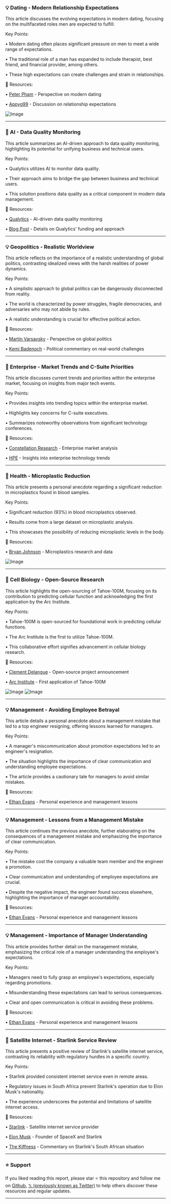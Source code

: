 ### 💡 Dating - Modern Relationship Expectations

This article discusses the evolving expectations in modern dating, focusing on the multifaceted roles men are expected to fulfill.

Key Points:

• Modern dating often places significant pressure on men to meet a wide range of expectations.


•  The traditional role of a man has expanded to include therapist, best friend, and financial provider, among others.


• These high expectations can create challenges and strain in relationships.


🔗 Resources:

• [Peter Pham](https://x.com/peterpham) -  Perspective on modern dating


• [Appyg99](https://x.com/Appyg99) - Discussion on relationship expectations


![Image](https://pbs.twimg.com/media/Gt-wdXDWIAAZnD8?format=jpg&name=small)


---

### 🚀 AI - Data Quality Monitoring

This article summarizes an AI-driven approach to data quality monitoring, highlighting its potential for unifying business and technical users.

Key Points:

• Qualytics utilizes AI to monitor data quality.


•  Their approach aims to bridge the gap between business and technical users.


•  This solution positions data quality as a critical component in modern data management.


🔗 Resources:

• [Qualytics](https://x.com/Qualytics1) - AI-driven data quality monitoring


• [Blog Post](https://bit.ly/4kNOTHH) - Details on Qualytics' funding and approach


---

### 💡 Geopolitics -  Realistic Worldview

This article reflects on the importance of a realistic understanding of global politics, contrasting idealized views with the harsh realities of power dynamics.

Key Points:

•  A simplistic approach to global politics can be dangerously disconnected from reality.


• The world is characterized by power struggles, fragile democracies, and adversaries who may not abide by rules.


• A realistic understanding is crucial for effective political action.


🔗 Resources:

• [Martin Varsavsky](https://x.com/martinvars) -  Perspective on global politics


• [Kemi Badenoch](https://x.com/KemiBadenoch) -  Political commentary on real-world challenges


---

### 🚀 Enterprise - Market Trends and C-Suite Priorities

This article discusses current trends and priorities within the enterprise market, focusing on insights from major tech events.

Key Points:

•  Provides insights into trending topics within the enterprise market.


•  Highlights key concerns for C-suite executives.


•  Summarizes noteworthy observations from significant technology conferences.


🔗 Resources:

• [Constellation Research](https://x.com/constellationr) -  Enterprise market analysis


• [HPE](https://x.com/HPE) -  Insights into enterprise technology trends


---

### 🤖 Health - Microplastic Reduction

This article presents a personal anecdote regarding a significant reduction in microplastics found in blood samples.

Key Points:

•  Significant reduction (93%) in blood microplastics observed.


•  Results come from a large dataset on microplastic analysis.


•  This showcases the possibility of reducing microplastic levels in the body.


🔗 Resources:

• [Bryan Johnson](https://x.com/bryan_johnson) -  Microplastics research and data


![Image](https://pbs.twimg.com/media/GuJLrL0agAUF9n7?format=jpg&name=small)

---

### 🤖 Cell Biology - Open-Source Research

This article highlights the open-sourcing of Tahoe-100M, focusing on its contribution to predicting cellular function and acknowledging the first application by the Arc Institute.

Key Points:

•  Tahoe-100M is open-sourced for foundational work in predicting cellular functions.


•  The Arc Institute is the first to utilize Tahoe-100M.


•  This collaborative effort signifies advancement in cellular biology research.


🔗 Resources:

• [Clement Delangue](https://x.com/ClementDelangue) -  Open-source project announcement


• [Arc Institute](https://x.com/arcinstitute) -  First application of Tahoe-100M


![Image](https://pbs.twimg.com/media/GuJcuUxboAAgSVy?format=png&name=small)
![Image](https://pbs.twimg.com/media/GuJNv-PacAAZ0qN?format=jpg&name=240x240)

---

### 💡 Management - Avoiding Employee Betrayal

This article details a personal anecdote about a management mistake that led to a top engineer resigning, offering lessons learned for managers.

Key Points:

•  A manager's miscommunication about promotion expectations led to an engineer's resignation.


• The situation highlights the importance of clear communication and understanding employee expectations.


•  The article provides a cautionary tale for managers to avoid similar mistakes.


🔗 Resources:

• [Ethan Evans](https://x.com/EthanEvansVP) -  Personal experience and management lessons


---

### 💡 Management - Lessons from a Management Mistake

This article continues the previous anecdote, further elaborating on the consequences of a management mistake and emphasizing the importance of clear communication.

Key Points:

•  The mistake cost the company a valuable team member and the engineer a promotion.


•  Clear communication and understanding of employee expectations are crucial.


•  Despite the negative impact, the engineer found success elsewhere, highlighting the importance of manager accountability.


🔗 Resources:

• [Ethan Evans](https://x.com/EthanEvansVP) -  Personal experience and management lessons


---

### 💡 Management - Importance of Manager Understanding

This article provides further detail on the management mistake, emphasizing the critical role of a manager understanding the employee's expectations.

Key Points:

•  Managers need to fully grasp an employee's expectations, especially regarding promotions.


•  Misunderstanding these expectations can lead to serious consequences.


•  Clear and open communication is critical in avoiding these problems.


🔗 Resources:

• [Ethan Evans](https://x.com/EthanEvansVP) - Personal experience and management lessons


---

### 🚀 Satellite Internet - Starlink Service Review

This article presents a positive review of Starlink's satellite internet service, contrasting its reliability with regulatory hurdles in a specific country.

Key Points:

•  Starlink provided consistent internet service even in remote areas.


•  Regulatory issues in South Africa prevent Starlink's operation due to Elon Musk's nationality.


•  The experience underscores the potential and limitations of satellite internet access.


🔗 Resources:

• [Starlink](https://x.com/Starlink) - Satellite internet service provider


• [Elon Musk](https://x.com/elonmusk) -  Founder of SpaceX and Starlink


• [The Kiffness](https://x.com/TheKiffness) -  Commentary on Starlink's South African situation


---

### ⭐️ Support

If you liked reading this report, please star ⭐️ this repository and follow me on [Github](https://github.com/Drix10), [𝕏 (previously known as Twitter)](https://x.com/DRIX_10_) to help others discover these resources and regular updates.

---
